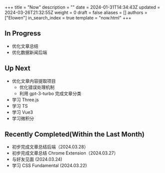 +++
title = "Now"
description = ""
date = 2024-01-31T14:34:43Z
updated = 2024-03-26T21:32:55Z
weight = 0
draft = false
aliases = []
authors = ["Elowen"]
in_search_index = true
template = "now.html"
+++

## In Progress

- 优化文章总结
- 优化数据新闻后端

## Up Next

- 优化文章内容提取项目
  - 优化错误处理机制
  - 利用 gpt-3-turbo 完成文章分类
- 学习 Three.js
- 学习 TS
- 学习 Vue3
- 学习微积分

## Recently Completed(Within the Last Month)

- 初步完成文章总结后端（2024.03.28）
- 初步完成文章总结 Chrome Extension（2024.03.27）
- 与好友见面 (2024.03.24)
- 学习 CSS Fundamental (2024.03.22)
